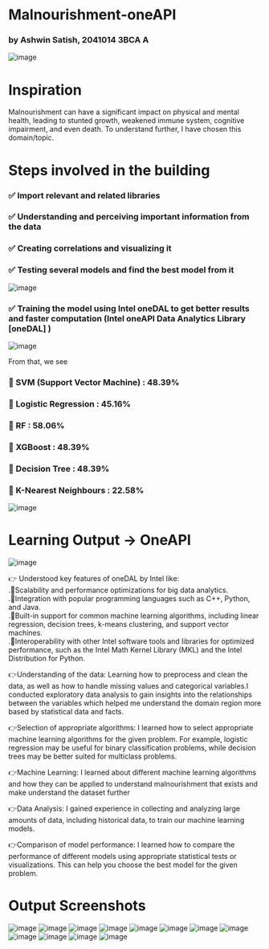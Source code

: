 # Malnourishment-oneAPI
### by Ashwin Satish, 2041014 3BCA A

![image](https://user-images.githubusercontent.com/84863353/225493726-e54cbe62-5486-47c7-b370-1e18e41ccc46.png)

# Inspiration

Malnourishment can have a significant impact on physical and mental health, leading to stunted growth, weakened immune system, cognitive impairment, and even death.
To understand further, I have chosen this domain/topic.

# Steps involved in the building


### ✅ Import relevant and related libraries

### ✅ Understanding and perceiving important information from the data

### ✅ Creating correlations and visualizing it 

### ✅ Testing several models and find the best model from it

![image](https://user-images.githubusercontent.com/84863353/225496989-4df977b6-66c1-4db8-8dc7-409b4adfb40f.png)

### ✅ Training the model using Intel oneDAL to get better results and faster computation (Intel oneAPI Data Analytics Library [oneDAL] )

![image](https://user-images.githubusercontent.com/84863353/225495385-259b5535-6372-458b-bce2-977ebd1261b0.png)

From that, we see 

### 🌟 SVM (Support Vector Machine) : 48.39% 
### 🌟 Logistic Regression : 45.16%
### 🌟 RF : 58.06%
### 🌟 XGBoost : 48.39%
### 🌟 Decision Tree : 48.39%
### 🌟 K-Nearest Neighbours : 22.58%

![image](https://user-images.githubusercontent.com/84863353/225495874-52343ba0-2e5e-44b7-8f1e-a5312a9cc3be.png)

# Learning Output -> OneAPI
![image](https://user-images.githubusercontent.com/84863353/225495947-2beb9046-b97c-4c8d-9e29-b72939da658b.png)

👉 Understood key features of oneDAL by Intel like: <br>
 .🎯Scalability and performance optimizations for big data analytics.<br>
 .🎯Integration with popular programming languages such as C++, Python, and Java.<br>
 .🎯Built-in support for common machine learning algorithms, including linear regression, decision trees, k-means clustering, and support vector machines.<br>
 .🎯Interoperability with other Intel software tools and libraries for optimized performance, such as the Intel Math Kernel Library (MKL) and the Intel Distribution for Python.<br>
 
 👉Understanding of the data: Learning how to preprocess and clean the data, as well as how to handle missing values and categorical variables.I conducted exploratory data analysis to gain insights into the relationships between the variables which helped me understand the domain region more based by statistical data and facts.
 
 👉Selection of appropriate algorithms: I learned how to select appropriate machine learning algorithms for the given problem. For example, logistic regression may be useful for binary classification problems, while decision trees may be better suited for multiclass problems.
 
 👉Machine Learning: I learned about different machine learning algorithms and how they can be applied to understand malnourishment that exists and make understand the dataset further
 
 👉Data Analysis: I gained experience in collecting and analyzing large amounts of data, including historical data, to train our machine learning models.
 
 👉Comparison of model performance: I learned how to compare the performance of different models using appropriate statistical tests or visualizations. This can help you choose the best model for the given problem.


# Output Screenshots

![image](https://user-images.githubusercontent.com/84863353/225497681-da9c463b-dd99-44ff-b383-fa11b8eaffdc.png)
![image](https://user-images.githubusercontent.com/84863353/225497739-bfeaef89-f78d-4658-9bc0-c00aed20c04d.png)
![image](https://user-images.githubusercontent.com/84863353/225497816-d4c5e2c7-2dcb-43ef-ac5e-6761538e8495.png)
![image](https://user-images.githubusercontent.com/84863353/225497843-896d867f-902b-4418-a39d-99b599c861d9.png)
![image](https://user-images.githubusercontent.com/84863353/225497881-9bb4912f-fa9f-422a-a382-4272037c32dd.png)
![image](https://user-images.githubusercontent.com/84863353/225497903-dfed9b09-ccf0-46c6-9017-c99f1f9e0b3f.png)
![image](https://user-images.githubusercontent.com/84863353/225497917-6af5914a-b6ea-4f6a-986c-086a41442132.png)
![image](https://user-images.githubusercontent.com/84863353/225497924-d0031ec8-667e-48bf-a56a-bf8f0ac4a68e.png)
![image](https://user-images.githubusercontent.com/84863353/225497933-173fe213-bada-4f3f-b4a8-571eea67a401.png)
![image](https://user-images.githubusercontent.com/84863353/225497944-72a045f8-c5d2-4c4f-9e09-025acf717af3.png)
![image](https://user-images.githubusercontent.com/84863353/225497960-5d4d78af-e7cd-43bd-80ca-ac2607306f47.png)
![image](https://user-images.githubusercontent.com/84863353/225497978-48a9111d-0756-415c-b550-f941106290bd.png)





